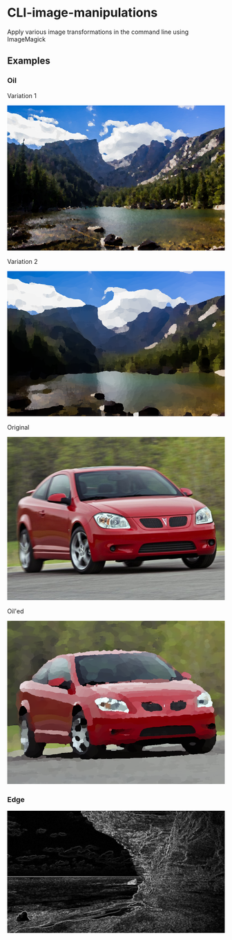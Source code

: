 # CLI-image-manipulations
Apply various image transformations in the command line using ImageMagick

## Examples

### Oil
Variation 1

<img src="/imgs/oil2.png" width="600">

Variation 2

<img src="/imgs/oilmountain.png" width="600">

Original

<img src="g5.png" width="600">

Oil'ed

<img src="/imgs/g5-oil.png" width="600">

### Edge
<img src="/imgs/edge.png" width="600">
